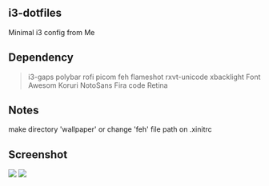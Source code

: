 ## i3-dotfiles

Minimal i3 config from Me

## Dependency

> i3-gaps
> polybar
> rofi
> picom
> feh
> flameshot
> rxvt-unicode
> xbacklight
> Font Awesom
> Koruri
> NotoSans
> Fira code Retina

## Notes

make directory 'wallpaper' or change 'feh' file path on .xinitrc

## Screenshot

![](https://i.ibb.co/6R9MHvt/2021-10-19-12-20.png)
![](https://i.ibb.co/BrMcv7j/2021-10-19-12-17.png)
